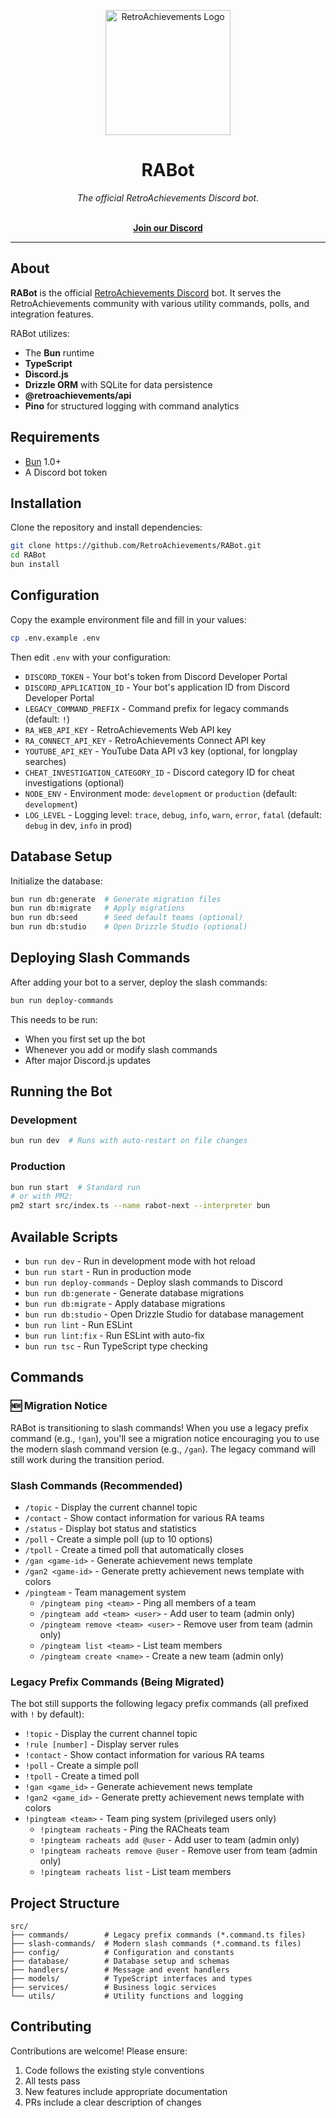 <p align="center" dir="auto"><a href="https://retroachievements.org" rel="nofollow"><img src="https://raw.githubusercontent.com/RetroAchievements/RAWeb/master/public/assets/images/ra-icon.webp" width="200" alt="RetroAchievements Logo" style="max-width: 100%;"></a></p>

<h1 align="center">RABot</h1>

<p align="center">
  <i>The official RetroAchievements Discord bot.</i>
  <br /><br />
</p>

<p align="center">
  <a href="https://discord.gg/dq2E4hE"><strong>Join our Discord</strong></a>
  <br />
</p>

<hr />

## About

**RABot** is the official [RetroAchievements Discord](https://discord.gg/dq2E4hE) bot. It serves the RetroAchievements community with various utility commands, polls, and integration features.

RABot utilizes:

- The **Bun** runtime
- **TypeScript**
- **Discord.js**
- **Drizzle ORM** with SQLite for data persistence
- **@retroachievements/api**
- **Pino** for structured logging with command analytics

## Requirements

- [Bun](https://bun.sh) 1.0+
- A Discord bot token

## Installation

Clone the repository and install dependencies:

```bash
git clone https://github.com/RetroAchievements/RABot.git
cd RABot
bun install
```

## Configuration

Copy the example environment file and fill in your values:

```bash
cp .env.example .env
```

Then edit `.env` with your configuration:
- `DISCORD_TOKEN` - Your bot's token from Discord Developer Portal
- `DISCORD_APPLICATION_ID` - Your bot's application ID from Discord Developer Portal
- `LEGACY_COMMAND_PREFIX` - Command prefix for legacy commands (default: `!`)
- `RA_WEB_API_KEY` - RetroAchievements Web API key
- `RA_CONNECT_API_KEY` - RetroAchievements Connect API key
- `YOUTUBE_API_KEY` - YouTube Data API v3 key (optional, for longplay searches)
- `CHEAT_INVESTIGATION_CATEGORY_ID` - Discord category ID for cheat investigations (optional)
- `NODE_ENV` - Environment mode: `development` or `production` (default: `development`)
- `LOG_LEVEL` - Logging level: `trace`, `debug`, `info`, `warn`, `error`, `fatal` (default: `debug` in dev, `info` in prod)

## Database Setup

Initialize the database:

```bash
bun run db:generate  # Generate migration files
bun run db:migrate   # Apply migrations
bun run db:seed      # Seed default teams (optional)
bun run db:studio    # Open Drizzle Studio (optional)
```

## Deploying Slash Commands

After adding your bot to a server, deploy the slash commands:

```bash
bun run deploy-commands
```

This needs to be run:
- When you first set up the bot
- Whenever you add or modify slash commands
- After major Discord.js updates

## Running the Bot

### Development

```bash
bun run dev  # Runs with auto-restart on file changes
```

### Production

```bash
bun run start  # Standard run
# or with PM2:
pm2 start src/index.ts --name rabot-next --interpreter bun
```

## Available Scripts

- `bun run dev` - Run in development mode with hot reload
- `bun run start` - Run in production mode
- `bun run deploy-commands` - Deploy slash commands to Discord
- `bun run db:generate` - Generate database migrations
- `bun run db:migrate` - Apply database migrations
- `bun run db:studio` - Open Drizzle Studio for database management
- `bun run lint` - Run ESLint
- `bun run lint:fix` - Run ESLint with auto-fix
- `bun run tsc` - Run TypeScript type checking

## Commands

### 🆕 Migration Notice
RABot is transitioning to slash commands! When you use a legacy prefix command (e.g., `!gan`), you'll see a migration notice encouraging you to use the modern slash command version (e.g., `/gan`). The legacy command will still work during the transition period.

### Slash Commands (Recommended)
- `/topic` - Display the current channel topic
- `/contact` - Show contact information for various RA teams
- `/status` - Display bot status and statistics
- `/poll` - Create a simple poll (up to 10 options)
- `/tpoll` - Create a timed poll that automatically closes
- `/gan <game-id>` - Generate achievement news template
- `/gan2 <game-id>` - Generate pretty achievement news template with colors
- `/pingteam` - Team management system
  - `/pingteam ping <team>` - Ping all members of a team
  - `/pingteam add <team> <user>` - Add user to team (admin only)
  - `/pingteam remove <team> <user>` - Remove user from team (admin only)
  - `/pingteam list <team>` - List team members
  - `/pingteam create <name>` - Create a new team (admin only)

### Legacy Prefix Commands (Being Migrated)
The bot still supports the following legacy prefix commands (all prefixed with `!` by default):

- `!topic` - Display the current channel topic
- `!rule [number]` - Display server rules
- `!contact` - Show contact information for various RA teams
- `!poll` - Create a simple poll
- `!tpoll` - Create a timed poll
- `!gan <game_id>` - Generate achievement news template
- `!gan2 <game_id>` - Generate pretty achievement news template with colors
- `!pingteam <team>` - Team ping system (privileged users only)
  - `!pingteam racheats` - Ping the RACheats team
  - `!pingteam racheats add @user` - Add user to team (admin only)
  - `!pingteam racheats remove @user` - Remove user from team (admin only)
  - `!pingteam racheats list` - List team members

## Project Structure

```
src/
├── commands/        # Legacy prefix commands (*.command.ts files)
├── slash-commands/  # Modern slash commands (*.command.ts files)
├── config/          # Configuration and constants
├── database/        # Database setup and schemas
├── handlers/        # Message and event handlers
├── models/          # TypeScript interfaces and types
├── services/        # Business logic services
└── utils/           # Utility functions and logging
```

## Contributing

Contributions are welcome! Please ensure:

1. Code follows the existing style conventions
2. All tests pass
3. New features include appropriate documentation
4. PRs include a clear description of changes
